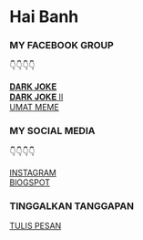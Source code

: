 # Hai Banh

### MY FACEBOOK GROUP
👇👇👇👇
<html>
  <head>
  </head>
<div id="widget ">
  <div class="btn-o bg" data-scribe="component:button" style="width: 100%;"><a href="https://www.facebook.com/groups/675099973450801//" class="btn" id="b"><i class="fa fa-𝐃𝐀𝐑𝐊 𝐉𝐎𝐊𝐄 ft14"></i><span class="label" id="l">𝐃𝐀𝐑𝐊 𝐉𝐎𝐊𝐄</span></a></div>
</div>

  
  <div><i class="fa fa-𝐃𝐀𝐑𝐊 𝐉𝐎𝐊𝐄 ft60 clr-prl"></i> </div>
<html>
  <head>
  </head>
<div id="widget ">
  <div class="btn-o bg" data-scribe="component:button" style="width: 100%;"><a href="https://facebook.com/groups/1051507325706966//" class="btn" id="b"><i class="fa fa-𝐃𝐀𝐑𝐊 𝐉𝐎𝐊𝐄 II ft14"></i><span class="label" id="l">𝐃𝐀𝐑𝐊 𝐉𝐎𝐊𝐄 II</span></a></div>
</div>

  
  <div><i class="fa fa-𝐃𝐀𝐑𝐊 𝐉𝐎𝐊𝐄 II ft60 clr-prl"></i> </div>
<html>
  <head>
  </head>
<div id="widget ">
  <div class="btn-o bg" data-scribe="component:button" style="width: 100%;"><a href="https://facebook.com/groups/7530081010395805//" class="btn" id="b"><i class="fa fa-UMAT MEME ft14"></i><span class="label" id="l">UMAT MEME</span></a></div>
</div>

  
  <div><i class="fa fa-UMAT MEME ft60 clr-prl"></i> </div>

### MY SOCIAL MEDIA
👇👇👇👇
<html>
  <head>
  </head>
<div id="widget ">
  <div class="btn-o bg" data-scribe="component:button" style="width: 100%;"><a href="https://www.instagram.com/bagos23_/" class="btn" id="b"><i class="fa fa-INSTAGRAM ft14"></i><span class="label" id="l">INSTAGRAM</span></a></div>
</div>

  
  <div><i class="fa fa-INSTAGRAM ft60 clr-prl"></i> </div>
<html>
  <head>
  </head>
<div id="widget ">
  <div class="btn-o bg" data-scribe="component:button" style="width: 100%;"><a href="https://bagoeees23.blogspot.com/?m=1/" class="btn" id="b"><i class="fa fa-BlOGSPOT ft14"></i><span class="label" id="l">BlOGSPOT</span></a></div>
</div>

  
  <div><i class="fa fa-BlOGSPOT ft60 clr-prl"></i> </div>

### TINGGALKAN TANGGAPAN
<html>
  <head>
  </head>
<div id="widget ">
  <div class="btn-o bg" data-scribe="component:button" style="width: 100%;"><a href="https://secreto.site/id/ascwe3/1/" class="btn" id="b"><i class="fa fa-TULIS PESAN ft14"></i><span class="label" id="l">TULIS PESAN</span></a></div>
</div>

  
  <div><i class="fa fa-TULIS PESAN ft60 clr-prl"></i> </div>
  
